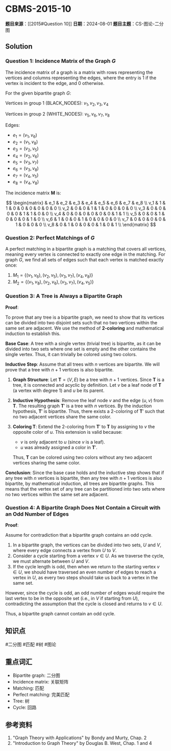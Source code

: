# CBMS-2015-10

**题目来源**：[[2015#Question 10]]
**日期**：2024-08-01
**题目主题**：CS-图论-二分图

## Solution

### Question 1: Incidence Matrix of the Graph $G$

The incidence matrix of a graph is a matrix with rows representing the vertices and columns representing the edges, where the entry is 1 if the vertex is incident to the edge, and 0 otherwise.

For the given bipartite graph $G$:

Vertices in group 1 (BLACK_NODES): $v_1, v_2, v_3, v_4$

Vertices in group 2 (WHITE_NODES): $v_5, v_6, v_7, v_8$

Edges:

- $e_1 = (v_1, v_6)$
- $e_2 = (v_1, v_8)$
- $e_3 = (v_2, v_5)$
- $e_4 = (v_2, v_6)$
- $e_5 = (v_3, v_7)$
- $e_6 = (v_3, v_8)$
- $e_7 = (v_4, v_5)$
- $e_8 = (v_4, v_8)$

The incidence matrix **M** is:

$$
\begin{matrix}
     & e_1 & e_2 & e_3 & e_4 & e_5 & e_6 & e_7 & e_8 \\
v_1 & 1 & 1 & 0 & 0 & 0 & 0 & 0 & 0 \\
v_2 & 0 & 0 & 1 & 1 & 0 & 0 & 0 & 0 \\
v_3 & 0 & 0 & 0 & 0 & 1 & 1 & 0 & 0 \\
v_4 & 0 & 0 & 0 & 0 & 0 & 0 & 1 & 1 \\
v_5 & 0 & 0 & 1 & 0 & 0 & 0 & 1 & 0 \\
v_6 & 1 & 0 & 0 & 1 & 0 & 0 & 0 & 0 \\
v_7 & 0 & 0 & 0 & 0 & 1 & 0 & 0 & 0 \\
v_8 & 0 & 1 & 0 & 0 & 0 & 1 & 0 & 1 \\
\end{matrix}
$$

### Question 2: Perfect Matchings of $G$

A perfect matching in a bipartite graph is a matching that covers all vertices, meaning every vertex is connected to exactly one edge in the matching. For graph $G$, we find all sets of edges such that each vertex is matched exactly once:

1. $M_1 = \{(v_1, v_6), (v_2, v_5), (v_3, v_7), (v_4, v_8)\}$
2. $M_2 = \{(v_1, v_8), (v_2, v_6), (v_3, v_7), (v_4, v_5)\}$

### Question 3: A Tree is Always a Bipartite Graph

**Proof**:

To prove that any tree is a bipartite graph, we need to show that its vertices can be divided into two disjoint sets such that no two vertices within the same set are adjacent. We use the method of **2-coloring** and mathematical induction to establish this.

**Base Case**:
A tree with a single vertex (trivial tree) is bipartite, as it can be divided into two sets where one set is empty and the other contains the single vertex. Thus, it can trivially be colored using two colors.

**Inductive Step**:
Assume that all trees with $n$ vertices are bipartite. We will prove that a tree with $n+1$ vertices is also bipartite.

1. **Graph Structure**:
   Let $\mathbf{T} = (V, E)$ be a tree with $n+1$ vertices. Since $\mathbf{T}$ is a tree, it is connected and acyclic by definition. Let $v$ be a leaf node of $\mathbf{T}$ (a vertex with degree 1) and $u$ be its parent.

2. **Inductive Hypothesis**:
   Remove the leaf node $v$ and the edge $(u, v)$ from $\mathbf{T}$. The resulting graph $\mathbf{T}'$ is a tree with $n$ vertices. By the induction hypothesis, $\mathbf{T}'$ is bipartite. Thus, there exists a 2-coloring of $\mathbf{T}'$ such that no two adjacent vertices share the same color.

3. **Coloring $\mathbf{T}$**:
   Extend the 2-coloring from $\mathbf{T}'$ to $\mathbf{T}$ by assigning to $v$ the opposite color of $u$. This extension is valid because:
   - $v$ is only adjacent to $u$ (since $v$ is a leaf).
   - $u$ was already assigned a color in $\mathbf{T}'$.

   Thus, $\mathbf{T}$ can be colored using two colors without any two adjacent vertices sharing the same color.

**Conclusion**:
Since the base case holds and the inductive step shows that if any tree with $n$ vertices is bipartite, then any tree with $n+1$ vertices is also bipartite, by mathematical induction, all trees are bipartite graphs. This means that the vertex set of any tree can be partitioned into two sets where no two vertices within the same set are adjacent.

### Question 4: A Bipartite Graph Does Not Contain a Circuit with an Odd Number of Edges

**Proof**:

Assume for contradiction that a bipartite graph contains an odd cycle.

1. In a bipartite graph, the vertices can be divided into two sets, $U$ and $V$, where every edge connects a vertex from $U$ to $V$.
2. Consider a cycle starting from a vertex $v \in U$. As we traverse the cycle, we must alternate between $U$ and $V$.
3. If the cycle length is odd, then when we return to the starting vertex $v \in U$, we should have traversed an even number of edges to reach a vertex in $U$, as every two steps should take us back to a vertex in the same set.

However, since the cycle is odd, an odd number of edges would require the last vertex to be in the opposite set (i.e., in $V$ if starting from $U$), contradicting the assumption that the cycle is closed and returns to $v \in U$.

Thus, a bipartite graph cannot contain an odd cycle.

## 知识点

#二分图 #匹配 #树 #图论

## 重点词汇

- Bipartite graph: 二分图
- Incidence matrix: 关联矩阵
- Matching: 匹配
- Perfect matching: 完美匹配
- Tree: 树
- Cycle: 回路

## 参考资料

1. "Graph Theory with Applications" by Bondy and Murty, Chap. 2
2. "Introduction to Graph Theory" by Douglas B. West, Chap. 1 and 4
